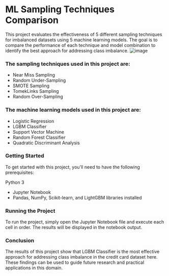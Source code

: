 # ML Sampling Techniques Comparison

This project evaluates the effectiveness of 5 different sampling techniques for imbalanced datasets using 5 machine learning models. The goal is to compare the performance of each technique and model combination to identify the best approach for addressing class imbalance.
![image](https://user-images.githubusercontent.com/98878944/219968664-21d06338-5b77-4bef-9cee-85331b8e3005.png)

### The sampling techniques used in this project are:

- Near Miss Sampling
- Random Under-Sampling
- SMOTE Sampling
- TomekLinks Sampling
- Random Over-Sampling

### The machine learning models used in this project are:

- Logistic Regression
- LGBM Classifier
- Support Vector Machine
- Random Forest Classifier
- Quadratic Discriminant Analysis


### Getting Started
To get started with this project, you'll need to have the following prerequisites:

Python 3
- Jupyter Notebook
- Pandas, NumPy, Scikit-learn, and LightGBM libraries installed

### Running the Project
To run the project, simply open the Jupyter Notebook file and execute each cell in order. The results will be displayed in the notebook output.

### Conclusion
The results of this project show that LGBM Classifier is the most effective approach for addressing class imbalance in the credit card dataset here. These findings can be used to guide future research and practical applications in this domain.
